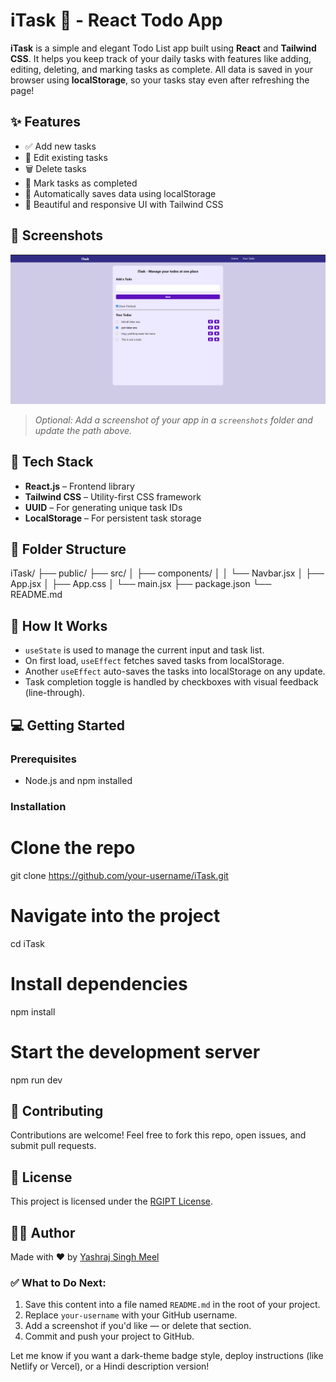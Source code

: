 
# iTask 📝 - React Todo App

**iTask** is a simple and elegant Todo List app built using **React** and **Tailwind CSS**. It helps you keep track of your daily tasks with features like adding, editing, deleting, and marking tasks as complete. All data is saved in your browser using **localStorage**, so your tasks stay even after refreshing the page!


## ✨ Features

- ✅ Add new tasks
- 📝 Edit existing tasks
- 🗑️ Delete tasks
- 📌 Mark tasks as completed
- 🔄 Automatically saves data using localStorage
- 🎨 Beautiful and responsive UI with Tailwind CSS


## 📸 Screenshots

![screenshot](./screenshots/todo-app-screenshot.png)

> *Optional: Add a screenshot of your app in a `screenshots` folder and update the path above.*


## 🚀 Tech Stack

- **React.js** – Frontend library
- **Tailwind CSS** – Utility-first CSS framework
- **UUID** – For generating unique task IDs
- **LocalStorage** – For persistent task storage



## 📂 Folder Structure



iTask/
├── public/
├── src/
│   ├── components/
│   │   └── Navbar.jsx
│   ├── App.jsx
│   ├── App.css
│   └── main.jsx
├── package.json
└── README.md





## 🧠 How It Works

- `useState` is used to manage the current input and task list.
- On first load, `useEffect` fetches saved tasks from localStorage.
- Another `useEffect` auto-saves the tasks into localStorage on any update.
- Task completion toggle is handled by checkboxes with visual feedback (line-through).



## 💻 Getting Started

### Prerequisites

- Node.js and npm installed

### Installation

# Clone the repo
git clone https://github.com/your-username/iTask.git

# Navigate into the project
cd iTask

# Install dependencies
npm install

# Start the development server
npm run dev



## 📢 Contributing

Contributions are welcome!
Feel free to fork this repo, open issues, and submit pull requests.


## 🧾 License

This project is licensed under the [RGIPT License]().


## 🙋‍♂️ Author

Made with ❤️ by [Yashraj Singh Meel](https://github.com/your-username)



### ✅ What to Do Next:

1. Save this content into a file named `README.md` in the root of your project.
2. Replace `your-username` with your GitHub username.
3. Add a screenshot if you'd like — or delete that section.
4. Commit and push your project to GitHub.

Let me know if you want a dark-theme badge style, deploy instructions (like Netlify or Vercel), or a Hindi description version!
